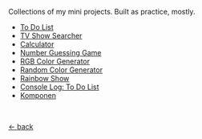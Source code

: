 Collections of my mini projects. Built as practice, mostly.

<ul>
    <li><a href="https://mufidu.com/projects/minis/to-do-list">To Do List</a></li>
    <li>
        <a href="https://mufidu.com/projects/minis/tvshow-search"
            >TV Show Searcher</a
        >
    </li>
    <li>
        <a href="https://mufidu.com/projects/minis/calculator">Calculator</a>
    </li>
    <li>
        <a href="https://mufidu.com/projects/minis/number-guessing-game"
            >Number Guessing Game</a
        >
    </li>
    <li>
        <a href="https://mufidu.com/projects/minis/rgb-color-generator"
            >RGB Color Generator</a
        >
    </li>
    <li>
        <a href="https://mufidu.com/projects/minis/random-color-generator"
            >Random Color Generator</a
        >
    </li>
    <li>
        <a href="https://mufidu.com/projects/minis/rainbow-show">Rainbow Show</a>
    </li>
    <li>
        <a href="https://mufidu.com/projects/minis/console-todolist"
            >Console Log: To Do List</a
        >
    </li>
    <li><a href="https://mufidu.com/projects/minis/komponen">Komponen</a></li>
</ul>

<br>

<a href="https://mufidu.com/projects">&larr; back</a>
